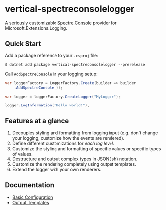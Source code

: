 # vertical-spectreconsolelogger

A seriously customizable [Spectre Console](https://spectreconsole.net/) provider for Microsoft.Extensions.Logging.

## Quick Start

Add a package reference to your `.csproj` file:

```
$ dotnet add package vertical-spectreconsolelogger --prerelease
```

Call `AddSpectreConsole` in your logging setup:

```csharp
var loggerFactory = LoggerFactory.Create(builder => builder
    .AddSpectreConsole());

var logger = loggerFactory.CreateLogger("MyLogger");

logger.LogInformation("Hello world!");
```

## Features at a glance

1. Decouples styling and formatting from logging input (e.g. don't change your logging, customize how the events are rendered).
2. Define different customizations for *each log level*.
3. Customize the styling and formatting of specific values or specific types of values.
4. Destructure and output complex types in JSON(ish) notation.
5. Customize the rendering completely using output templates.
6. Extend the logger with your own renderers.

## Documentation

- [Basic Configuration](docs/basic-configuration.md)
- [Output Templates](docs/output-template.md)

